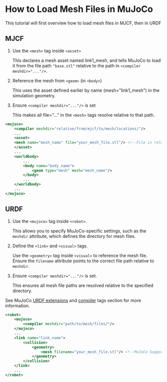 # How to Load Mesh Files in MuJoCo

This tutorial will first overview how to load mesh files in MJCF, then in URDF

## MJCF

1. Use the `<mesh>` tag inside `<asset>`

    This declares a mesh asset named link1_mesh, and tells MuJoCo to load it from the file path `"base.stl"` relative to the path in `<compiler meshdir="..."/>`.

2. Reference the mesh from `<geom>` (in `<body>`)

    This uses the asset defined earlier by name (mesh="link1_mesh") in the simulation geometry.

3. Ensure `<compiler meshdir="..."/>` is set

    This makes all file="..." in the `<mesh>` tags resolve relative to that path.

```xml
<mujoco>
    <compiler meshdir="relative/from/mjcf/to/mesh/locations/"/>
    ...
    <asset>
    <mesh name="mesh_name" file="your_mesh_file.stl"/> <!--File is relative to conmpiler meshdir location-->
    </asset>
    ...
    <worldbody>
        ...
        <body name="body_name">
            <geom type="mesh" mesh="mesh_name"/>
        </body>
        ...
    </worldbody>
    ...
</mujoco>
```

## URDF

1. Use the `<mujoco>` tag inside `<robot>`.

    This allows you to specify MuJoCo-specific settings, such as the `meshdir` attribute, which defines the directory for mesh files.

2. Define the `<link>` and `<visual>` tags.

    Use the `<geometry>` tag inside `<visual>` to reference the mesh file. Ensure the `filename` attribute points to the correct file path relative to `meshdir`.

3. Ensure `<compiler meshdir="..."/>` is set.

    This ensures all mesh file paths are resolved relative to the specified directory.

See MuJoCo [URDF extensions](https://mujoco.readthedocs.io/en/stable/modeling.html#urdf-extensions) and [compiler](https://mujoco.readthedocs.io/en/stable/APIreference/APItypes.html#mjscompiler) tags section for more information.

```xml
<robot>
    <mujoco>
        <compiler meshdir="path/to/mesh/files/"/>
    </mujoco>
    ...
    <link name="link_name">
        <collision>
            <geometry>
                <mesh filename="your_mesh_file.stl"/> <!--MuJoCo Supports .obj and .stl mesh files ONLY-->
            </geometry>
        </collision>
    </link>
    ...
</robot>
```

<!-- 
### Alternatively

Currently Under Experimentation

```xml
<mujoco>
    <compiler meshdir="relative/from/mjcf/to/mesh/locations/" balanceinertia="true" discardvisual="false"/>
    ...
    <robot>
        ...
    </robot>
    ...
</mujoco>    
``` -->